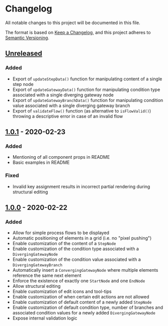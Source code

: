 # Changelog
All notable changes to this project will be documented in this file.

The format is based on [Keep a Changelog](https://keepachangelog.com/en/1.0.0/),
and this project adheres to [Semantic Versioning](https://semver.org/spec/v2.0.0.html).

## [Unreleased]
### Added
- Export of `updateStepData()` function for manipulating content of a single step node
- Export of `updateGatewayData()` function for manipulating condition type associated with a single diverging gateway node
- Export of `updateGatewayBranchData()` function for manipulating condition value associated with a single diverging gateway branch
- Export of `validateFlow()` function (as alternative to `isFlowValid()`) throwing a descriptive error in case of an invalid flow

## [1.0.1] - 2020-02-23
### Added
- Mentioning of all component props in README
- Basic examples in README

### Fixed
- Invalid key assignment results in incorrect partial rendering during structural editing

## [1.0.0] - 2020-02-22
### Added
- Allow for simple process flows to be displayed
- Automatic positioning of elements in a grid (i.e. no "pixel pushing")
- Enable customization of the content of a `StepNode`
- Enable customization of the condition type associated with a `DivergingGatewayNode`
- Enable customization of the condition value associated with a `DivergingGatewayBranch`
- Automatically insert a `ConvergingGatewayNode` where multiple elements reference the same next element
- Enforce the existence of exactly one `StartNode` and one `EndNode`
- Allow structural editing
- Enable customization of edit icons and tool-tips
- Enable customization of when certain edit actions are not allowed
- Enable customization of default content of a newly added `StepNode`
- Enable customization of default condition type, number of branches and associated condition values for a newly added `DivergingGatewayNode`
- Expose internal validation logic

[Unreleased]: https://github.com/CarstenWickner/react-jsonschema-inspector/compare/v1.0.1...HEAD
[1.0.1]: https://github.com/CarstenWickner/react-jsonschema-inspector/compare/v1.0.0...v1.0.1
[1.0.0]: https://github.com/CarstenWickner/react-jsonschema-inspector/releases/tag/v1.0.0
